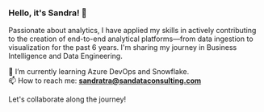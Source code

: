 ### Hello, it's Sandra! 👋

Passionate about analytics, I have applied my skills in actively contributing to the creation of end-to-end analytical platforms—from data ingestion to visualization for the past 6 years. I'm sharing my journey in Business Intelligence and Data Engineering. 

🌱 I’m currently learning Azure DevOps and Snowflake.  
📫 How to reach me: **sandratra@sandataconsulting.com**  

Let's collaborate along the journey!
<!--
**SandataRa/SandataRa** is a ✨ _special_ ✨ repository because its `README.md` (this file) appears on your GitHub profile.
Here are some ideas to get you started:

- 🔭 I’m currently working on ...
- 🌱 I’m currently learning ...
- 👯 I’m looking to collaborate on ...
- 🤔 I’m looking for help with ...
- 💬 Ask me about ...
- 📫 How to reach me: ...
- 😄 Pronouns: ...
- ⚡ Fun fact: ...
-->
